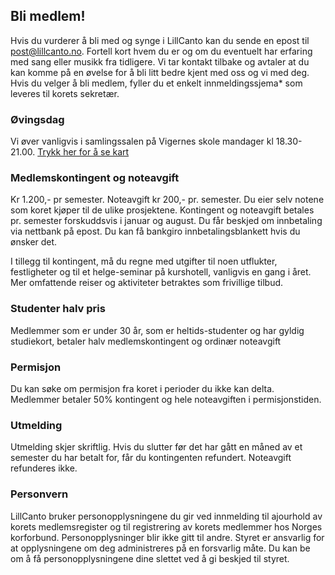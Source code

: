 ## Bli medlem!

Hvis du vurderer å bli med og synge i LillCanto kan du sende en epost til post@lillcanto.no. Fortell kort hvem du er og om du eventuelt har erfaring med sang eller musikk fra tidligere. Vi tar kontakt tilbake og avtaler at du kan komme på en øvelse for å bli litt bedre kjent med oss og vi med deg. Hvis du velger å bli medlem, fyller du et enkelt innmeldingssjema* som leveres til korets sekretær.

### Øvingsdag
Vi øver vanligvis i samlingssalen på Vigernes skole mandager kl 18.30-21.00. 
<a href="https://www.google.com/maps/place/Vigernes+skole/@59.9552564,11.0694978,17z/data=!3m1!4b1!4m5!3m4!1s0x46417cbdf859a029:0x42ea18aaf7b9d880!8m2!3d59.9552537!4d11.0716918" target="_blank">Trykk her for å se kart</a>
### Medlemskontingent og noteavgift 
Kr 1.200,- pr semester.
Noteavgift kr 200,- pr. semester. Du eier selv notene som koret kjøper til de ulike prosjektene.
Kontingent og noteavgift betales pr. semester forskuddsvis i januar og august. Du får beskjed om innbetaling via nettbank på epost. Du kan få bankgiro innbetalingsblankett hvis du ønsker det.

I tillegg til kontingent, må du regne med utgifter til noen utflukter, festligheter og til et helge-seminar på kurshotell, vanligvis en gang i året. Mer omfattende reiser og aktiviteter betraktes som frivillige tilbud.
### Studenter halv pris
Medlemmer som er under 30 år, som er heltids-studenter og har gyldig studiekort, betaler halv medlemskontingent og ordinær noteavgift
### Permisjon
Du kan søke om permisjon fra koret i perioder du ikke kan delta. Medlemmer betaler 50% kontingent og hele noteavgiften i permisjonstiden.
### Utmelding
Utmelding skjer skriftlig. Hvis du slutter før det har gått en måned av et semester du har betalt for, får du kontingenten refundert. Noteavgift refunderes ikke.
### Personvern
LillCanto bruker personopplysningene du gir ved innmelding til ajourhold av korets medlemsregister og til registrering av korets medlemmer hos Norges korforbund. Personopplysninger blir ikke gitt til andre. Styret er ansvarlig for at opplysningene om deg administreres på en forsvarlig måte. Du kan be om å få personopplysningene dine slettet ved å gi beskjed til styret.
